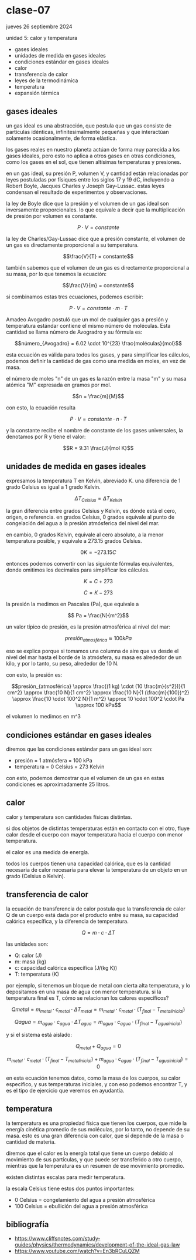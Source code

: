 # clase-07

jueves 26 septiembre 2024

unidad 5: calor y temperatura

- gases ideales
- unidades de medida en gases ideales
- condiciones estándar en gases ideales
- calor
- transferencia de calor
- leyes de la termodinámica
- temperatura
- expansión térmica

## gases ideales

un gas ideal es una abstracción, que postula que un gas consiste de partículas idénticas, infinitesimalmente pequeñas y que interactúan solamente ocasionalmente, de forma elástica.

los gases reales en nuestro planeta actúan de forma muy parecida a los gases ideales, pero esto no aplica a otros gases en otras condiciones, como los gases en el sol, que tienen altísimas temperaturas y presiones.

en un gas ideal, su presión P, volumen V, y cantidad están relacionadas por leyes postuladas por físiques entre los siglos 17 y 19 dC, incluyendo a Robert Boyle, Jacques Charles y Joseph Gay-Lussac. estas leyes condensan el resultado de experimentos y observaciones.

la ley de Boyle dice que la presión y el volumen de un gas ideal son inversamente proporcionales. lo que equivale a decir que la multiplicación de presión por volumen es constante.

$$P \cdot V = constante$$

la ley de Charles/Gay-Lussac dice que a presión constante, el volumen de un gas es directamente proporcional a su temperatura.

$$\frac{V}{T} = constante$$

también sabemos que el volumen de un gas es directamente proporcional a su masa, por lo que tenemos la ecuación:

$$\frac{V}{m} = constante$$

si combinamos estas tres ecuaciones, podemos escribir:

$$P \cdot V = constante \cdot m \cdot T$$

Amadeo Avogadro postuló que un mol de cualquier gas a presión y temperatura estándar contiene el mismo número de moléculas. Esta cantidad se llama número de Avogradro y su fórmula es:

$$número_{Avogadro} = 6.02 \cdot 10^{23} \frac{moléculas}{mol}$$

esta ecuación es válida para todos los gases, y para simplificar los cálculos, podemos definir la cantidad de gas como una medida en moles, en vez de masa.

el número de moles "n" de un gas es la razón entre la masa "m" y su masa atómica "M" expresada en gramos por mol.

$$n = \frac{m}{M}$$

con esto, la ecuación resulta

$$P \cdot V = constante \cdot n \cdot T$$

y la constante recibe el nombre de constante de los gases universales, la denotamos por R y tiene el valor:

$$R = 9.31 \frac{J}{mol K}$$

## unidades de medida en gases ideales

expresamos la temperatura T en Kelvin, abreviado K. una diferencia de 1 grado Celsius es igual a 1 grado Kelvin.

$$\Delta T_{Celsius} = \Delta T_{Kelvin}$$

la gran diferencia entre grados Celsius y Kelvin, es dónde está el cero, origen, o referencia. en grados Celsius, 0 grados equivale al punto de congelación del agua a la presión atmósferica del nivel del mar.

en cambio, 0 grados Kelvin, equivale al cero absoluto, a la menor temperatura posible, y equivale a 273.15 grados Celsius.

$$0 K = -273.15 C$$

entonces podemos convertir con las siguiente fórmulas equivalentes, donde omitimos los decimales para simplificar los cálculos.

$$K = C + 273$$

$$C = K - 273$$

la presión la medimos en Pascales (Pa), que equivale a

$$ Pa = \frac{N}{m^2}$$

un valor típico de presión, es la presión atmosférica al nivel del mar:

$$presión_{atmosférica} \approx 100 kPa$$

eso se explica porque si tomamos una columna de aire que va desde el nivel del mar hasta el borde de la atmósfera, su masa es alrededor de un kilo, y por lo tanto, su peso, alrededor de 10 N.

con esto, la presión es:

$$presión_{atmosférica} \approx \frac{(1 kg) \cdot (10 \frac{m}{s^2})}{1 cm^2}  \approx \frac{10 N}{1 cm^2} \approx \frac{10 N}{1 (\frac{m}{100})^2} \approx \frac{10 \cdot 100^2 N}{1 m^2} \approx 10 \cdot 100^2 \cdot Pa \approx 100 kPa$$

el volumen lo medimos en m^3

## condiciones estándar en gases ideales

diremos que las condiciones estándar para un gas ideal son:

- presión = 1 atmósfera = 100 kPa
- temperatura = 0 Celsius = 273 Kelvin

con esto, podemos demostrar que el volumen de un gas en estas condiciones es aproximadamente 25 litros.

## calor

calor y temperatura son cantidades físicas distintas.

si dos objetos de distintas temperaturas están en contacto con el otro, fluye calor desde el cuerpo con mayor temperatura hacia el cuerpo con menor temperatura.

el calor es una medida de energía.

todos los cuerpos tienen una capacidad calórica, que es la cantidad necesaria de calor necesaria para elevar la temperatura de un objeto en un grado (Celsius o Kelvin).

## transferencia de calor

la ecuación de transferencia de calor postula que la transferencia de calor Q de un cuerpo está dada por el producto entre su masa, su capacidad calórica específica, y la diferencia de temperatura.

$$Q = m \cdot c \cdot \Delta T$$

las unidades son:

- Q: calor (J)
- m: masa (kg)
- c: capacidad calórica específica (J/(kg K))
- T: temperatura (K)

por ejemplo, si tenemos un bloque de metal con cierta alta temperatura, y lo depositamos en una masa de agua con menor temperatura. si la temperatura final es T, cómo se relacionan los calores específicos?

$$Q{metal} = m_{metal} \cdot c_{metal} \cdot \Delta T_{metal} = m_{metal} \cdot c_{metal} \cdot (T_{final} - T_{metal inicial})$$

$$Q{agua} = m_{agua} \cdot c_{agua} \cdot \Delta T_{agua} = m_{agua} \cdot c_{agua} \cdot (T_{final} - T_{agua inicial})$$

y si el sistema está aislado:

$$Q_{metal} + Q_{agua} = 0$$

$$m_{metal} \cdot c_{metal} \cdot (T_{final} - T_{metal inicial}) + m_{agua} \cdot c_{agua} \cdot (T_{final} - T_{agua inicial}) = 0$$

en esta ecuación tenemos datos, como la masa de los cuerpos, su calor específico, y sus temperaturas iniciales, y con eso podemos encontrar T, y es el tipo de ejercicio que veremos en ayudantía.

## temperatura

la temperatura es una propiedad física que tienen los cuerpos, que mide la energía cinética promedio de sus moléculas, por lo tanto, no depende de su masa. esto es una gran diferencia con calor, que sí depende de la masa o cantidad de materia.

diremos que el calor es la energía total que tiene un cuerpo debido al movimiento de sus partículas, y que puede ser transferido a otro cuerpo, mientras que la temperatura es un resumen de ese movimiento promedio.

existen distintas escalas para medir temperatura.

la escala Celsius tiene estos dos puntos importantes:

- 0 Celsius = congelamiento del agua a presión atmosférica
- 100 Celsius = ebullición del agua a presión atmosférica

<!-- la escala Fahrenheit tiene estos hitos:

- 0 Fahrenheit = temperatura de una mezcla de agua, sal y una sal
- 96 grados Fahrenheit = temperatura corporal normal

esto lleva a que:

$$C = \frac{5}{9} \cdot (F - 32)$$

$$-40 C = -40 F$$

nosotros en este curso usaremos Kelvin, cuyo grado mide lo mismo que Celsius, solamente se distinguen en su punto de referencia. -->

<!-- ## expansión térmica

usaremos la letra alpha para definir el coeficiente promedio de expansión lineal, que se mide en 1 / Celsius, y nos permite expresar la expansión en una dimensión con la ecuación:

$$\Delta L = \alpha \cdot L_0 \cdot \Delta T$$

el coeficiente de expansión de área lo denotamos por la letra griega beta y equivale a 2 veces alpha, entonces:

$$\Delta A = 2 \cdot \alpha \cdot A_0 \cdot \Delta T = \beta \cdot A_0 \cdot \Delta T$$

de forma similar con el volumen, usamos la letra griega gamma,y equivale a 3 alpha

$$\Delta V = 3 \cdot \alpha \cdot V_0 \cdot \Delta T = \gamma \cdot V_0 \cdot \Delta T$$

ejemplo:

si tenemos un área de 10 milímetros cuadrados en un metal con alpha de 1.1 por 10 elevado a -5. si aumentamos su temperatura de 20 Celsius a 70 Celsius, calcular la diferencia de área producida.

primero, tenemos la noción de que la temperatura cuando sube, los cuerpos se expanden.

veamos la fórmula:

$$\Delta A = 2 \cdot \alpha \cdot A_0 \cdot \Delta T$$

reemplacemos los valores:

$$\Delta A = 2 \cdot 1.1 \cdot 10^{-5} \cdot  \frac{1}{C} \cdot 10 mm^2 \cdot (70 C - 20 C)$$

desarollando:

$$\Delta A = 2 \cdot 50 \cdot 1.1 \cdot 10 \cdot 10^{-5}  mm^2$$

$$\Delta A = 1.1  \cdot 10^{-2}  mm^2$$

$$\Delta A = 0.011 mm^2$$

esto es la diferencia de área, por lo que el área nueva será área original + Delta área, o sea:

$$A_{nueva} = A_{original} + \Delta A = 10 mm^2 + 0.011 mm^2 = 10.011 mm^2$$ -->

## bibliografía

- <https://www.cliffsnotes.com/study-guides/physics/thermodynamics/development-of-the-ideal-gas-law>
- <https://www.youtube.com/watch?v=En3bRCuLQZM>
